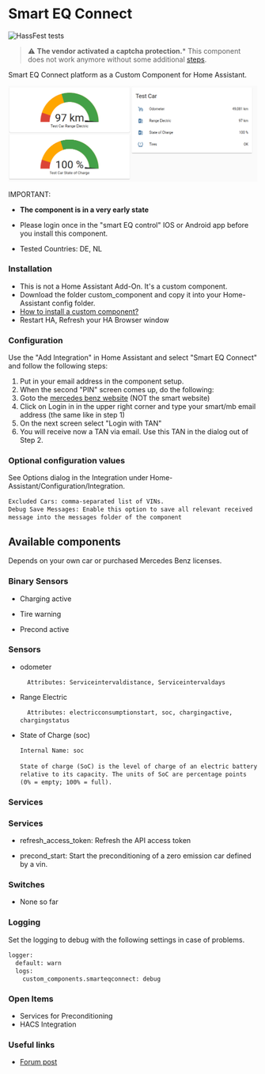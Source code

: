 
# Smart EQ Connect
![HassFest tests](https://github.com/renenulschde/ha-smart-eq-connect/workflows/Validate%20with%20hassfest/badge.svg)


> :warning: **The vendor activated a captcha protection.*** This component does not work anymore without some additional [steps](https://community.home-assistant.io/t/smart-eq-connect/356866/12).


Smart EQ Connect platform as a Custom Component for Home Assistant.


![Screenshot Smart EQ connect in Home Assistant](https://raw.githubusercontent.com/ReneNulschDE/renenulschde.github.io/master/assets/screen_smarteq_1.png)


IMPORTANT:

* **The component is in a very early state**

* Please login once in the "smart EQ control" IOS or Android app before you install this component.

* Tested Countries: DE, NL

### Installation
* This is not a Home Assistant Add-On. It's a custom component.
* Download the folder custom_component and copy it into your Home-Assistant config folder. 
* [How to install a custom component?](https://www.google.com/search?q=how+to+install+custom+components+home+assistant) 
* Restart HA, Refresh your HA Browser window
### Configuration

Use the "Add Integration" in Home Assistant and select "Smart EQ Connect" and follow the following steps:

1. Put in your email address in the component setup.
2. When the second "PIN" screen comes up, do the following:
3. Goto the [mercedes benz website](https://www.mercedes-benz.de/?group=all&subgroup=see-all&view=BODYTYPE) (NOT the smart website) 
4. Click on Login in in the upper right corner and type your smart/mb email address (the same like in step 1)
5. On the next screen select "Login with TAN"
6. You will receive now a TAN via email. Use this TAN in the dialog out of Step 2.

### Optional configuration values

See Options dialog in the Integration under Home-Assistant/Configuration/Integration.

```
Excluded Cars: comma-separated list of VINs.
Debug Save Messages: Enable this option to save all relevant received message into the messages folder of the component
```

## Available components 
Depends on your own car or purchased Mercedes Benz licenses.


### Binary Sensors

* Charging active

* Tire warning

* Precond active


### Sensors

* odometer
  ```
    Attributes: Serviceintervaldistance, Serviceintervaldays
  ```

* Range Electric
  ```
    Attributes: electricconsumptionstart, soc, chargingactive, chargingstatus

  ```


* State of Charge (soc)
  ```
  Internal Name: soc

  State of charge (SoC) is the level of charge of an electric battery relative to its capacity. The units of SoC are percentage points (0% = empty; 100% = full). 

  ```



### Services

### Services
* refresh_access_token:
  Refresh the API access token

* precond_start:
  Start the preconditioning of a zero emission car defined by a vin.



### Switches

* None so far


### Logging

Set the logging to debug with the following settings in case of problems.

```
logger:
  default: warn
  logs:
    custom_components.smarteqconnect: debug
```

### Open Items
* Services for Preconditioning
* HACS Integration


### Useful links

* [Forum post](https://community.home-assistant.io/t/smart-eq-connect/356866)
